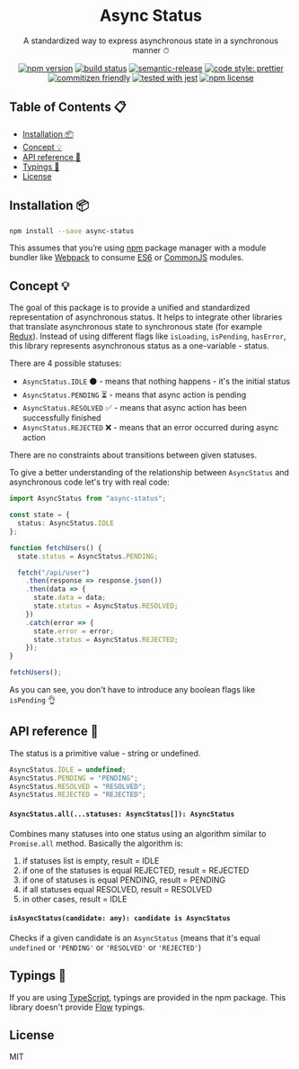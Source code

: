 <div align="center">

<h1>Async Status</h1>
<p>A standardized way to express asynchronous state in a synchronous manner ⏱</p>

[![npm version](https://img.shields.io/npm/v/async-status.svg)](https://www.npmjs.com/package/async-status)
[![build status](https://travis-ci.org/piotr-oles/async-status.svg?branch=master)](https://travis-ci.org/piotr-oles/redux-detector)
[![semantic-release](https://img.shields.io/badge/%20%20%F0%9F%93%A6%F0%9F%9A%80-semantic--release-e10079.svg)](https://github.com/semantic-release/semantic-release)
[![code style: prettier](https://img.shields.io/badge/code_style-prettier-ff69b4.svg)](https://github.com/prettier/prettier)
[![commitizen friendly](https://img.shields.io/badge/commitizen-friendly-brightgreen.svg)](http://commitizen.github.io/cz-cli/)
[![tested with jest](https://img.shields.io/badge/tested_with-jest-99424f.svg)](https://github.com/facebook/jest)
[![npm license](https://img.shields.io/npm/l/async-status.svg)](https://www.npmjs.com/package/async-status)

</div>

## Table of Contents 📋

- [Installation 📦](#installation)
- [Concept 💡](#concept)
- [API reference 📖](#api-reference)
- [Typings 📐](#typings)
- [License](#license)

## Installation 📦

```sh
npm install --save async-status
```

This assumes that you’re using [npm](http://npmjs.com/) package manager with a module bundler like
[Webpack](https://webpack.js.org/) to consume [ES6](https://webpack.js.org/api/module-methods/#es6-recommended) or
[CommonJS](https://webpack.js.org/api/module-methods/#commonjs) modules.

## Concept 💡

The goal of this package is to provide a unified and standardized representation of asynchronous status.
It helps to integrate other libraries that translate asynchronous state to synchronous state
(for example [Redux](https://redux.js.org/)).
Instead of using different flags like `isLoading`, `isPending`, `hasError`, this library represents asynchronous status
as a one-variable - status.

There are 4 possible statuses:

- `AsyncStatus.IDLE` ⚫️ - means that nothing happens - it's the initial status
- `AsyncStatus.PENDING` ⏳ - means that async action is pending
- `AsyncStatus.RESOLVED` ✅ - means that async action has been successfully finished
- `AsyncStatus.REJECTED` ❌ - means that an error occurred during async action

There are no constraints about transitions between given statuses.

To give a better understanding of the relationship between `AsyncStatus` and asynchronous code let's try with real code:

```typescript
import AsyncStatus from "async-status";

const state = {
  status: AsyncStatus.IDLE
};

function fetchUsers() {
  state.status = AsyncStatus.PENDING;

  fetch("/api/user")
    .then(response => response.json())
    .then(data => {
      state.data = data;
      state.status = AsyncStatus.RESOLVED;
    })
    .catch(error => {
      state.error = error;
      state.status = AsyncStatus.REJECTED;
    });
}

fetchUsers();
```

As you can see, you don't have to introduce any boolean flags like `isPending` 👌

## API reference 📖

The status is a primitive value - string or undefined.

```typescript
AsyncStatus.IDLE = undefined;
AsyncStatus.PENDING = "PENDING";
AsyncStatus.RESOLVED = "RESOLVED";
AsyncStatus.REJECTED = "REJECTED";
```

#### `AsyncStatus.all(...statuses: AsyncStatus[]): AsyncStatus`

Combines many statuses into one status using an algorithm similar to `Promise.all` method.
Basically the algorithm is:

1.  if statuses list is empty, result = IDLE
2.  if one of the statuses is equal REJECTED, result = REJECTED
3.  if one of statuses is equal PENDING, result = PENDING
4.  if all statuses equal RESOLVED, result = RESOLVED
5.  in other cases, result = IDLE

#### `isAsyncStatus(candidate: any): candidate is AsyncStatus`

Checks if a given candidate is an `AsyncStatus` (means that it's equal `undefined` or `'PENDING'` or `'RESOLVED'` or `'REJECTED'`)

## Typings 📐

If you are using [TypeScript](https://www.typescriptlang.org/), typings are provided in the npm package.
This library doesn't provide [Flow](https://flow.org/) typings.

## License

MIT
